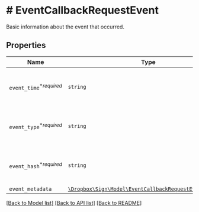 # # EventCallbackRequestEvent

Basic information about the event that occurred.

## Properties

Name | Type | Description | Notes
------------ | ------------- | ------------- | -------------
| `event_time`<sup>*_required_</sup> | ```string``` |  Time the event was created (using Unix time).  |  |
| `event_type`<sup>*_required_</sup> | ```string``` |  Type of callback event that was triggered.  |  |
| `event_hash`<sup>*_required_</sup> | ```string``` |  Generated hash used to verify source of event data.  |  |
| `event_metadata` | [```\Dropbox\Sign\Model\EventCallbackRequestEventMetadata```](EventCallbackRequestEventMetadata.md) |    |  |

[[Back to Model list]](../../README.md#models) [[Back to API list]](../../README.md#endpoints) [[Back to README]](../../README.md)
